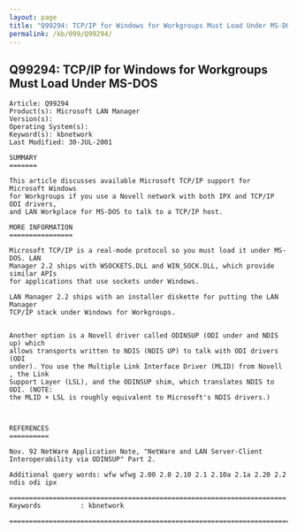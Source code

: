 ```yaml
---
layout: page
title: "Q99294: TCP/IP for Windows for Workgroups Must Load Under MS-DOS"
permalink: /kb/099/Q99294/
---
```


## Q99294: TCP/IP for Windows for Workgroups Must Load Under MS-DOS

	Article: Q99294
	Product(s): Microsoft LAN Manager
	Version(s): 
	Operating System(s): 
	Keyword(s): kbnetwork
	Last Modified: 30-JUL-2001
	
	SUMMARY
	=======
	
	This article discusses available Microsoft TCP/IP support for Microsoft Windows
	for Workgroups if you use a Novell network with both IPX and TCP/IP ODI drivers,
	and LAN Workplace for MS-DOS to talk to a TCP/IP host.
	
	MORE INFORMATION
	================
	
	Microsoft TCP/IP is a real-mode protocol so you must load it under MS-DOS. LAN
	Manager 2.2 ships with WSOCKETS.DLL and WIN_SOCK.DLL, which provide similar APIs
	for applications that use sockets under Windows.
	
	LAN Manager 2.2 ships with an installer diskette for putting the LAN Manager
	TCP/IP stack under Windows for Workgroups.
	
	
	Another option is a Novell driver called ODINSUP (ODI under and NDIS up) which
	allows transports written to NDIS (NDIS UP) to talk with ODI drivers (ODI
	under). You use the Multiple Link Interface Driver (MLID) from Novell , the Link
	Support Layer (LSL), and the ODINSUP shim, which translates NDIS to ODI. (NOTE:
	the MLID + LSL is roughly equivalent to Microsoft's NDIS drivers.)
	
	
	
	REFERENCES
	==========
	
	Nov. 92 NetWare Application Note, "NetWare and LAN Server-Client
	Interoperability via ODINSUP" Part 2.
	
	Additional query words: wfw wfwg 2.00 2.0 2.10 2.1 2.10a 2.1a 2.20 2.2 ndis odi ipx
	
	======================================================================
	Keywords          : kbnetwork 
	
	=============================================================================
	
